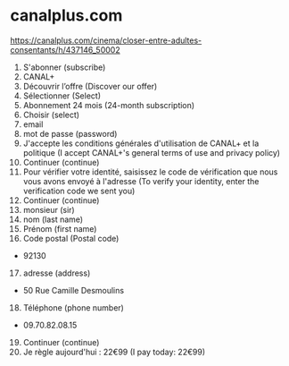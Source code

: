 # canalplus.com

<https://canalplus.com/cinema/closer-entre-adultes-consentants/h/437146_50002>

1. S'abonner (subscribe)
2. CANAL+
3. Découvrir l’offre (Discover our offer)
4. Sélectionner (Select)
5. Abonnement 24 mois (24-month subscription)
6. Choisir (select)
7. email
8. mot de passe (password)
9. J'accepte les conditions générales d'utilisation de CANAL+ et la politique
   (I accept CANAL+'s general terms of use and privacy policy)
10. Continuer (continue)
11. Pour vérifier votre identité, saisissez le code de vérification que nous
   vous avons envoyé à l'adresse (To verify your identity, enter the verification
   code we sent you)
12. Continuer (continue)
13. monsieur (sir)
14. nom (last name)
15. Prénom (first name)
16. Code postal (Postal code)
   - 92130
17. adresse (address)
   - 50 Rue Camille Desmoulins
18. Téléphone (phone number)
   - 09.70.82.08.15
19. Continuer (continue)
20. Je règle aujourd'hui : 22€99 (I pay today: 22€99)
